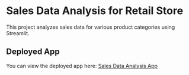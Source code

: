# Sales Data Analysis for Retail Store

This project analyzes sales data for various product categories using Streamlit.

## Deployed App
You can view the deployed app here: [Sales Data Analysis App](https://sales-data-analysis-for-retail-store.streamlit.app/)
